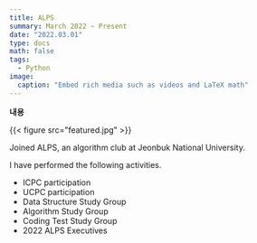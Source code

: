 ```yaml
---
title: ALPS
summary: March 2022 ~ Present
date: "2022.03.01"
type: docs
math: false
tags:
  - Python
image:
  caption: "Embed rich media such as videos and LaTeX math"
---
```


**내용**

{{< figure src="featured.jpg" >}}

<p>Joined ALPS, an algorithm club at Jeonbuk National University.</p>
<p>I have performed the following activities.</p>

- ICPC participation
- UCPC participation
- Data Structure Study Group
- Algorithm Study Group
- Coding Test Study Group
- 2022 ALPS Executives

